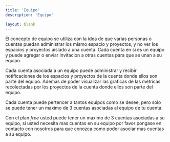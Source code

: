 ```yaml
---
title: 'Equipo'
description: 'Equipo'

layout: blank
---
```


El concepto de equipo se utiliza con la idea de que varias personas o cuentas puedan administrar los mismo espacio y proyectos, 
y no ver los espacios y proyectos aislado a una cuenta. Cada cuenta en si es un equipo y puede agregar o enviar invitacion
a otras cuentas para que se unan a su equipo.

Cada cuenta asociada a un equipo puede administrar y recibir notificaciones de los espacios y proyectos
de la cuenta donde ellos son parte del equipo. Ademas de poder visualizar las graficas de las metricas 
recolectadas por los proyectos de la cuenta donde ellos son parte del equipo.

Cada cuenta puede pertencer a tantos equipos como se desee, pero solo se puede tener un maximo de 3
cuentas asociadas al equipo de tu cuenta.

Con el plan *free* usted puede tener un maximo de 3 cuentas asociadas a su equipo, si usted necesita mas 
cuentas en su equipo por favor pongase en contacto con nosotros para que conozca como poder asociar mas cuentas a su equipo.